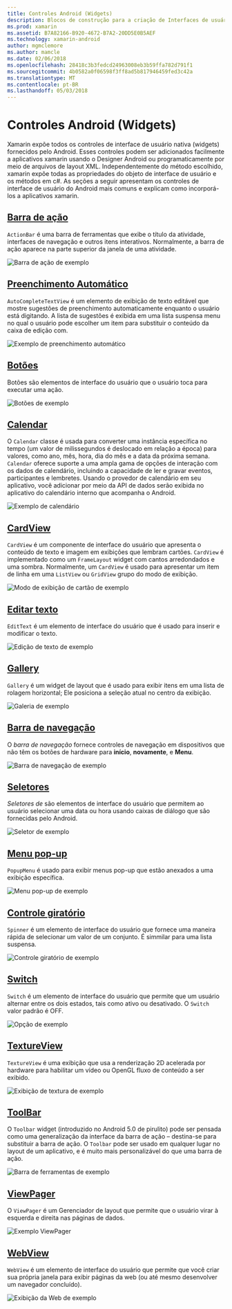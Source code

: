 ```yaml
---
title: Controles Android (Widgets)
description: Blocos de construção para a criação de Interfaces de usuário do xamarin
ms.prod: xamarin
ms.assetid: B7A82166-B920-4672-B7A2-20DD5E0B5AEF
ms.technology: xamarin-android
author: mgmclemore
ms.author: mamcle
ms.date: 02/06/2018
ms.openlocfilehash: 28418c3b3fedcd24963008eb3b59ffa782d791f1
ms.sourcegitcommit: 4b0582a0f06598f3ff8ad5b817946459fed3c42a
ms.translationtype: MT
ms.contentlocale: pt-BR
ms.lasthandoff: 05/03/2018
---
```

# <a name="android-controls-widgets"></a>Controles Android (Widgets)

Xamarin expõe todos os controles de interface de usuário nativa (widgets) fornecidos pelo Android. Esses controles podem ser adicionados facilmente a aplicativos xamarin usando o Designer Android ou programaticamente por meio de arquivos de layout XML. Independentemente do método escolhido, xamarin expõe todas as propriedades do objeto de interface de usuário e os métodos em c#. As seções a seguir apresentam os controles de interface de usuário do Android mais comuns e explicam como incorporá-los a aplicativos xamarin.

## <a name="action-barandroiduser-interfacecontrolsaction-barmd"></a>[Barra de ação](~/android/user-interface/controls/action-bar.md) 

`ActionBar` é uma barra de ferramentas que exibe o título da atividade, interfaces de navegação e outros itens interativos. Normalmente, a barra de ação aparece na parte superior da janela de uma atividade.

![Barra de ação de exemplo](images/action-bar.png)


## <a name="auto-completeandroiduser-interfacecontrolsauto-completemd"></a>[Preenchimento Automático](~/android/user-interface/controls/auto-complete.md)

`AutoCompleteTextView` é um elemento de exibição de texto editável que mostre sugestões de preenchimento automaticamente enquanto o usuário está digitando. A lista de sugestões é exibida em uma lista suspensa menu no qual o usuário pode escolher um item para substituir o conteúdo da caixa de edição com.

![Exemplo de preenchimento automático](images/auto-complete.png)


## <a name="buttonsandroiduser-interfacecontrolsbuttonsindexmd"></a>[Botões](~/android/user-interface/controls/buttons/index.md)

Botões são elementos de interface do usuário que o usuário toca para executar uma ação.

![Botões de exemplo](images/buttons.png)


## <a name="calendarandroiduser-interfacecontrolscalendarmd"></a>[Calendar](~/android/user-interface/controls/calendar.md)

O `Calendar` classe é usada para converter uma instância específica no tempo (um valor de milissegundos é deslocado em relação a época) para valores, como ano, mês, hora, dia do mês e a data da próxima semana.
`Calendar` oferece suporte a uma ampla gama de opções de interação com os dados de calendário, incluindo a capacidade de ler e gravar eventos, participantes e lembretes. Usando o provedor de calendário em seu aplicativo, você adicionar por meio da API de dados serão exibida no aplicativo do calendário interno que acompanha o Android.

![Exemplo de calendário](images/calendar.png)


## <a name="cardviewandroiduser-interfacecontrolscard-viewmd"></a>[CardView](~/android/user-interface/controls/card-view.md)

`CardView` é um componente de interface do usuário que apresenta o conteúdo de texto e imagem em exibições que lembram cartões. `CardView` é implementado como um `FrameLayout` widget com cantos arredondados e uma sombra. Normalmente, um `CardView` é usado para apresentar um item de linha em uma `ListView` ou `GridView` grupo do modo de exibição.

![Modo de exibição de cartão de exemplo](images/cardview.png)


## <a name="edit-textandroiduser-interfacecontrolsedit-textmd"></a>[Editar texto](~/android/user-interface/controls/edit-text.md)

`EditText` é um elemento de interface do usuário que é usado para inserir e modificar o texto.

![Edição de texto de exemplo](images/edit-text.png)


## <a name="galleryandroiduser-interfacecontrolsgallerymd"></a>[Gallery](~/android/user-interface/controls/gallery.md)

`Gallery` é um widget de layout que é usado para exibir itens em uma lista de rolagem horizontal; Ele posiciona a seleção atual no centro da exibição.

![Galeria de exemplo](images/gallery.png)


## <a name="navigation-barandroiduser-interfacecontrolsnavigation-barmd"></a>[Barra de navegação](~/android/user-interface/controls/navigation-bar.md)

O *barra de navegação* fornece controles de navegação em dispositivos que não têm os botões de hardware para **início**, **novamente**, e **Menu**.

![Barra de navegação de exemplo](images/navigation-bar.png)


## <a name="pickersandroiduser-interfacecontrolspickersindexmd"></a>[Seletores](~/android/user-interface/controls/pickers/index.md)

*Seletores de* são elementos de interface do usuário que permitem ao usuário selecionar uma data ou hora usando caixas de diálogo que são fornecidas pelo Android.

![Seletor de exemplo](images/picker.png)


## <a name="popup-menuandroiduser-interfacecontrolspopup-menumd"></a>[Menu pop-up](~/android/user-interface/controls/popup-menu.md)

`PopupMenu` é usado para exibir menus pop-up que estão anexados a uma exibição específica.

![Menu pop-up de exemplo](images/popup-menu.png)


## <a name="spinnerandroiduser-interfacecontrolsspinnermd"></a>[Controle giratório](~/android/user-interface/controls/spinner.md)

`Spinner` é um elemento de interface do usuário que fornece uma maneira rápida de selecionar um valor de um conjunto. É simmilar para uma lista suspensa. 

![Controle giratório de exemplo](images/spinner.png)


## <a name="switchandroiduser-interfacecontrolsswitchmd"></a>[Switch](~/android/user-interface/controls/switch.md)

`Switch` é um elemento de interface do usuário que permite que um usuário alternar entre os dois estados, tais como ativo ou desativado. O `Switch` valor padrão é OFF.

![Opção de exemplo](images/switch.png)


## <a name="textureviewandroiduser-interfacecontrolstexture-viewmd"></a>[TextureView](~/android/user-interface/controls/texture-view.md)

`TextureView` é uma exibição que usa a renderização 2D acelerada por hardware para habilitar um vídeo ou OpenGL fluxo de conteúdo a ser exibido.

![Exibição de textura de exemplo](images/texture-view.png)


## <a name="toolbarandroiduser-interfacecontrolstool-barindexmd"></a>[ToolBar](~/android/user-interface/controls/tool-bar/index.md)

O `Toolbar` widget (introduzido no Android 5.0 de pirulito) pode ser pensada como uma generalização da interface da barra de ação &ndash; destina-se para substituir a barra de ação. O `Toolbar` pode ser usado em qualquer lugar no layout de um aplicativo, e é muito mais personalizável do que uma barra de ação.

![Barra de ferramentas de exemplo](images/toolbar.png)


## <a name="viewpagerandroiduser-interfacecontrolsview-pagerindexmd"></a>[ViewPager](~/android/user-interface/controls/view-pager/index.md) 

O `ViewPager` é um Gerenciador de layout que permite que o usuário virar à esquerda e direita nas páginas de dados.

![Exemplo ViewPager](images/viewpager.png)


## <a name="webviewandroiduser-interfacecontrolsweb-viewmd"></a>[WebView](~/android/user-interface/controls/web-view.md)

`WebView` é um elemento de interface do usuário que permite que você criar sua própria janela para exibir páginas da web (ou até mesmo desenvolver um navegador concluído).

![Exibição da Web de exemplo](images/web-view.png)

